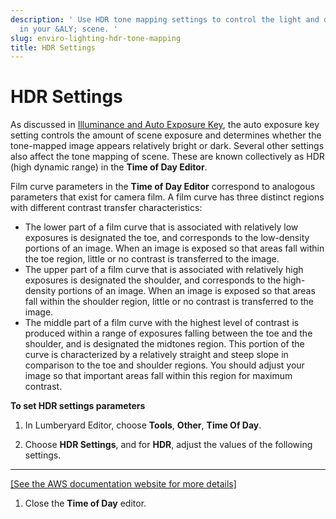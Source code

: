 ```yaml
---
description: ' Use HDR tone mapping settings to control the light and dark values
  in your &ALY; scene. '
slug: enviro-lighting-hdr-tone-mapping
title: HDR Settings
---
```

# HDR Settings<a name="enviro-lighting-hdr-tone-mapping"></a>

As discussed in [Illuminance and Auto Exposure Key](/docs/userguide/rendering/lighting/luminance-scene-key.md), the auto exposure key setting controls the amount of scene exposure and determines whether the tone\-mapped image appears relatively bright or dark\. Several other settings also affect the tone mapping of scene\. These are known collectively as HDR \(high dynamic range\) in the **Time of Day Editor**\.

Film curve parameters in the **Time of Day Editor** correspond to analogous parameters that exist for camera film\. A film curve has three distinct regions with different contrast transfer characteristics:
+ The lower part of a film curve that is associated with relatively low exposures is designated the toe, and corresponds to the low\-density portions of an image\. When an image is exposed so that areas fall within the toe region, little or no contrast is transferred to the image\.
+ The upper part of a film curve that is associated with relatively high exposures is designated the shoulder, and corresponds to the high\-density portions of an image\. When an image is exposed so that areas fall within the shoulder region, little or no contrast is transferred to the image\.
+ The middle part of a film curve with the highest level of contrast is produced within a range of exposures falling between the toe and the shoulder, and is designated the midtones region\. This portion of the curve is characterized by a relatively straight and steep slope in comparison to the toe and shoulder regions\. You should adjust your image so that important areas fall within this region for maximum contrast\.

**To set HDR settings parameters**

1. In Lumberyard Editor, choose **Tools**, **Other**, **Time Of Day**\.

1. Choose **HDR Settings**, and for **HDR**, adjust the values of the following settings\.  
****    
[\[See the AWS documentation website for more details\]](http://docs.aws.amazon.com/lumberyard/latest/userguide/enviro-lighting-hdr-tone-mapping.html)

1. Close the **Time of Day** editor\.